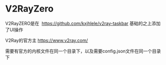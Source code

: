 # V2RayZero
V2RayZERO是在  https://github.com/kxjhlele/v2ray-taskbar  基础的之上添加了UI操作


V2Ray的官方主
https://www.v2ray.com/


需要有官方的内核文件在同一个目录下，以及需要config.json文件在同一个目录下
